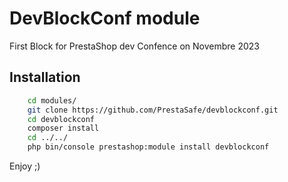 # DevBlockConf module
First Block for PrestaShop dev Confence on Novembre 2023

## Installation
```bash
    cd modules/ 
    git clone https://github.com/PrestaSafe/devblockconf.git
    cd devblockconf
    composer install
    cd ../../
    php bin/console prestashop:module install devblockconf
```
Enjoy ;)